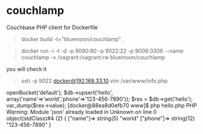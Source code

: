 # couchlamp

Couchbase PHP client for Dockerfile

>docker build -t="bluemoon/couchlamp" .

>docker run -i -t -d -p 9080:80 -p 9022:22 -p 9006:3306 --name couchlamp -v /vagrant:/vagrant:rw bluemoon/couchlamp


you will check it

>ssh -p 9022 docker@192.168.33.10
>vim /var/www/info.php
  <?php
  phpinfo();

then watch browser http://192.168.33.10/info.php

## couchbase

couchbase support	enabled
version	1.2.0
libcouchbase version	2.5.0
json support	yes
fastlz support	yes
zlib support	yes
igbinary support	no

Directive	Local Value	Master Value
couchbase.compression_factor	1.3	1.3
couchbase.compression_threshold	2000	2000
couchbase.compressor	none	none
couchbase.config_cache	no value	no value
couchbase.durability_default_poll_interval	100000	100000
couchbase.durability_default_timeout	40000000	40000000
couchbase.instance.persistent	On	On
couchbase.restflush	On	On
couchbase.serializer	php	php
couchbase.skip_config_errors_on_connect	Off	Off
couchbase.view_timeout	75	75

## Sample code

[docker@88ea8d0efb70 www]$ vim /var/www/hello.php 
<?php
$cluster = new CouchbaseCluster('192.168.33.10:8091');
$db = $cluster->openBucket('default');
$db->upsert('hello', array('name'=>'world','phone'=>'123-456-7890'));
$res = $db->get('hello');
var_dump($res->value);

[docker@88ea8d0efb70 www]$ php hello.php 
PHP Warning:  Module 'json' already loaded in Unknown on line 0
object(stdClass)#4 (2) {
  ["name"]=>
  string(5) "world"
  ["phone"]=>
  string(12) "123-456-7890"
}
